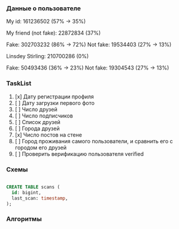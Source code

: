 ### Данные о пользователе

My id: 161236502 (57% -> 35%)

My friend (not fake): 22872834 (37%)

Fake: 302703232 (86% -> 72%)
Not fake: 19534403 (27% -> 13%)

Linsdey Stirling: 210700286 (0%)

Fake: 50493436 (36% -> 23%)
Not fake: 19304543 (27% -> 13%)

### TaskList

1. [x] Дату регистрации профиля
2. [ ] Дату загрузки первого фото
3. [ ] Число друзей
4. [ ] Число подписчиков
5. [ ] Список друзей
6. [ ] Города друзей
7. [x] Число постов на стене
8. [ ] Город проживания самого пользователи, и сравнить его с городом его друзей
9. [ ] Проверить верификацию пользователя verified

### Схемы

```SQL

CREATE TABLE scans (
  id: bigint,
  last_scan: timestamp,
);
```

### Алгоритмы
